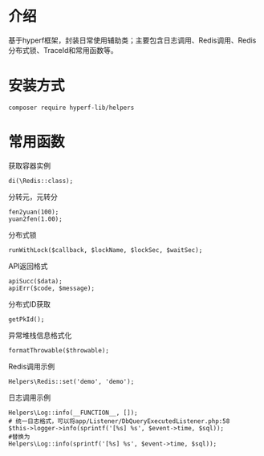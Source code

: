 # 介绍
基于hyperf框架，封装日常使用辅助类；主要包含日志调用、Redis调用、Redis分布式锁、TraceId和常用函数等。

# 安装方式
```
composer require hyperf-lib/helpers
```

# 常用函数
获取容器实例
```
di(\Redis::class); 
```
分转元，元转分
```
fen2yuan(100);
yuan2fen(1.00);
```
分布式锁
```
runWithLock($callback, $lockName, $lockSec, $waitSec);
```
API返回格式
```
apiSucc($data);
apiErr($code, $message);
```
分布式ID获取
```
getPkId();
```
异常堆栈信息格式化
```
formatThrowable($throwable);
```
Redis调用示例
```
Helpers\Redis::set('demo', 'demo');
```
日志调用示例
```
Helpers\Log::info(__FUNCTION__, []);
# 统一日志格式，可以将app/Listener/DbQueryExecutedListener.php:58
$this->logger->info(sprintf('[%s] %s', $event->time, $sql));
#替换为
Helpers\Log::info(sprintf('[%s] %s', $event->time, $sql));
```